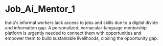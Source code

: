# Job_Ai_Mentor_1
India's informal workers lack access to jobs and skills due to a digital divide and information gap. A personalized, vernacular-language mentorship platform is urgently needed to connect them with opportunities and empower them to build sustainable livelihoods, closing the opportunity gap.
